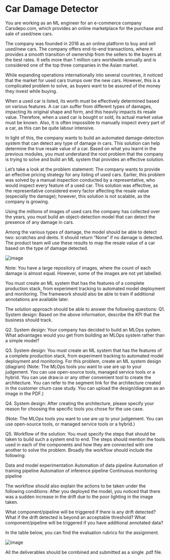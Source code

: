 # Car Damage Detector
You are working as an ML engineer for an e-commerce company Carsdepo.com, which provides an online marketplace for the purchase and sale of used/new cars.

The company was founded in 2016 as an online platform to buy and sell used/new cars. The company offers end-to-end transactions, where it provides a smooth transition of ownership from the sellers to the buyers at the best rates. It sells more than 1 million cars worldwide annually and is considered one of the top three companies in the Asian market. 

While expanding operations internationally into several countries, it noticed that the market for used cars trumps over the new cars. However, this is a complicated problem to solve, as buyers want to be assured of the money they invest while buying. 

 

When a used car is listed, its worth must be effectively determined based on various features. A car can suffer from different types of damages, impacting its original shape and form, and this heavily impacts its resale value.
Therefore, when a used car is bought or sold, its actual market value must be known. Also, It is often impossible to manually inspect every part of a car, as this can be quite labour intensive.

In light of this, the company wants to build an automated damage-detection system that can detect any type of damage in cars. This solution can help determine the true resale value of a car. Based on what you learnt in the previous modules, you must understand the root problem that the company is trying to solve and build an ML system that provides an effective solution.

 

 

Let’s take a look at the problem statement:
The company wants to provide an effective pricing strategy for any listing of used cars. Earlier, this problem was solved by a manual inspection conducted by a representative, who would inspect every feature of a used car. This solution was effective, as the representative considered every factor affecting the resale value (especially the damage); however, this solution is not scalable, as the company is growing.

 

Using the millions of images of used cars the company has collected over the years, you must build an object-detection model that can detect the presence of any damage in cars. 

Among the various types of damage, the model should be able to detect two: scratches and dents. It should return “None” if no damage is detected. The product team will use these results to map the resale value of a car based on the type of damage detected.

![image](https://user-images.githubusercontent.com/43085686/225815282-5ec0ad72-693d-4c0e-9710-b6029a2b7e03.png)

Note: You have a large repository of images, where the count of each damage is almost equal. However, some of the images are not yet labelled.

You must create an ML system that has the features of a complete production stack, from experiment tracking to automated model deployment and monitoring. The framework should also be able to train if additional annotations are available later. 

 

 

The solution approach should be able to answer the following questions:
Q1. System design: Based on the above information, describe the KPI that the business should track. 

 

Q2. System design: Your company has decided to build an MLOps system. What advantages would you get from building an MLOps system rather than a simple model? 

 

Q3. System design: You must create an ML system that has the features of a complete production stack, from experiment tracking to automated model deployment and monitoring. For this problem, create an ML system design (diagram) 
(Note: The MLOps tools you want to use are up to your judgement. You can use open-source tools, managed service tools or a hybrid. 
You can use draw.io or any other convenient tool to create the architecture. You can refer to the segment link for <insert segment link> the architecture created in the customer churn case study.
You can upload the design/diagram as an image in the PDF.)

 

Q4. System design: After creating the architecture, please specify your reason for choosing the specific tools you chose for the use case. 

(Note: The MLOps tools you want to use are up to your judgement. You can use open-source tools, or managed service tools or a hybrid.)

 

Q5. Workflow of the solution: 
You must specify the steps that should be taken to build such a system end to end. 
The steps should mention the tools used in each of the components and how they are connected with one another to solve the problem.
Broadly the workflow should include the following:

Data and model experimentation
Automation of data pipeline
Automation of training pipeline
Automation of inference pipeline
Continuous monitoring pipeline
 

The workflow should also explain the actions to be taken under the following conditions:
After you deployed the model, you noticed that there was a sudden increase in the drift due to the poor lighting in the image taken.

What component/pipeline will be triggered if there is any drift detected? What if the drift detected is beyond an acceptable threshold?
What component/pipeline will be triggered if you have additional annotated data?

In the table below, you can find the evaluation rubrics for the assignment.

![image](https://user-images.githubusercontent.com/43085686/225815436-c8f41921-0b38-44fb-8674-1941101a020a.png)

All the deliverables should be combined and submitted as a single .pdf file.

